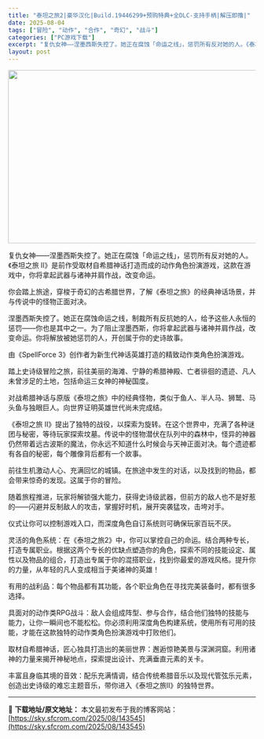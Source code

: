 ```yaml
---
title: "泰坦之旅2|豪华汉化|Build.19446299+预购特典+全DLC-支持手柄|解压即撸|"
date: 2025-08-04
tags: ["冒险", "动作", "合作", "奇幻", "战斗"]
categories: ["PC游戏下载"]
excerpt: "复仇女神——涅墨西斯失控了。她正在腐蚀「命运之线」，惩罚所有反对她的人。《泰坦之旅 II》是前作受取材自希腊神话打造而成的动作角色扮演游戏，这款在游戏中，你将拿起武器与诸神并肩作战，改变命运。 你会踏上旅途，穿梭于奇幻的古希腊世界，了解《泰坦之旅》的经典神话场景，并与传说中的怪物正面对决。 涅墨西斯&hellip;"
layout: post
---
```


<img class="aligncenter size-full wp-image-143546" src="https://sky.sfcrom.com/wp-content/uploads/2025/08/2025080404035687.webp" alt="" width="616" height="353" />

复仇女神——涅墨西斯失控了。她正在腐蚀「命运之线」，惩罚所有反对她的人。《泰坦之旅 II》是前作受取材自希腊神话打造而成的动作角色扮演游戏，这款在游戏中，你将拿起武器与诸神并肩作战，改变命运。

你会踏上旅途，穿梭于奇幻的古希腊世界，了解《泰坦之旅》的经典神话场景，并与传说中的怪物正面对决。

涅墨西斯失控了。她正在腐蚀命运之线，制裁所有反抗她的人，给予这些人永恒的惩罚——你也是其中之一。为了阻止涅墨西斯，你将拿起武器与诸神并肩作战，改变命运。你将解放被她惩罚的人，开创属于你的史诗故事。

由《SpellForce 3》创作者为新生代神话英雄打造的精致动作类角色扮演游戏。

踏上史诗级冒险之旅，前往美丽的海滩、宁静的希腊神殿、亡者徘徊的遗迹、凡人未曾涉足的土地，包括命运三女神的神秘国度。

对战希腊神话与原版《泰坦之旅》中的经典怪物，类似于鱼人、半人马、狮鹫、马头鱼与独眼巨人。向世界证明英雄世代尚未完成结。

《泰坦之旅 II》提出了独特的战役，以探索为旋转。在这个世界中，充满了各种谜团与秘密，等待玩家探索坟墓。传说中的怪物潜伏在队列中的森林中，怪异的神器仍然带着远古波斯的魔法，你永远不知道什么时候会与天神正面对决。每个遗迹都有各自的秘密，每个雕像背后都有一个故事。

前往生机激动人心、充满回忆的城镇。在旅途中发生的对话，以及找到的物品，都会带来惊奇的发现。这属于你的冒险。

随着旅程推进，玩家将解锁强大能力，获得史诗级武器，但前方的敌人也不是好惹的——闪避并反制敌人的攻击，掌握好时机，展开突袭猛攻，击垮对手。

仪式让你可以控制游戏入口，而深度角色自订系统则可确保玩家百玩不厌。

灵活的角色系统：在《泰坦之旅2》中，你可以掌控自己的命运。结合两种专长，打造专属职业。根据这两个专长的优缺点塑造你的角色，探索不同的技能设定、属性以及物品的组合，打造出专属于你的混搭职业，找到你最爱的游戏风格。提升你的力量，从年轻的凡人变成相当于美诸神的英雄！

有用的战利品：每个物品都有其功能，各个职业角色在寻找完美装备时，都有很多选择。

具面对的动作类RPG战斗：敌人会组成阵型、参与合作，结合他们独特的技能与能力，让你一瞬间也不能松松。你必须利用深度角色构建系统，使用所有可用的技能，才能在这款独特的动作类角色扮演游戏中打败他们。

取材自希腊神话，匠心独具打造出的美丽世界：邂逅惊艳美景与深渊洞窟。利用诸神的力量来揭开神秘地点，探索提出设计、充满垂直元素的关卡。

丰富且身临其境的音效：配乐充满情调，结合传统希腊音乐以及现代管弦乐元素，创造出史诗级的难忘主题音乐，带你进入《泰坦之旅II》的独特世界。

---
📖 **下载地址/原文地址：** 本文最初发布于我的博客网站：[https://sky.sfcrom.com/2025/08/143545](https://sky.sfcrom.com/2025/08/143545)
